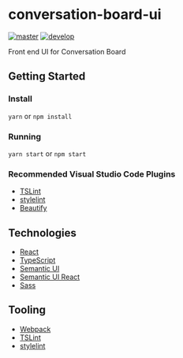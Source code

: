 # conversation-board-ui

[![master](https://travis-ci.org/whiteboards/conversation-board-ui.svg?branch=master)](https://travis-ci.org/whiteboards/conversation-board-ui)
[![develop](https://travis-ci.org/whiteboards/conversation-board-ui.svg?branch=develop)](https://travis-ci.org/whiteboards/conversation-board-ui)

Front end UI for Conversation Board

## Getting Started

### Install

`yarn` or `npm install`

### Running

`yarn start` or `npm start`

### Recommended Visual Studio Code Plugins

* [TSLint](https://marketplace.visualstudio.com/items?itemName=eg2.tslint)
* [stylelint](https://marketplace.visualstudio.com/items?itemName=shinnn.stylelint)
* [Beautify](https://marketplace.visualstudio.com/items?itemName=HookyQR.beautify)

## Technologies

* [React](https://reactjs.org/)
* [TypeScript](https://www.typescriptlang.org/)
* [Semantic UI](https://semantic-ui.com/)
* [Semantic UI React](https://react.semantic-ui.com/)
* [Sass](http://sass-lang.com/)

## Tooling

* [Webpack](https://webpack.js.org/)
* [TSLint](https://palantir.github.io/tslint/)
* [stylelint](https://stylelint.io/)
